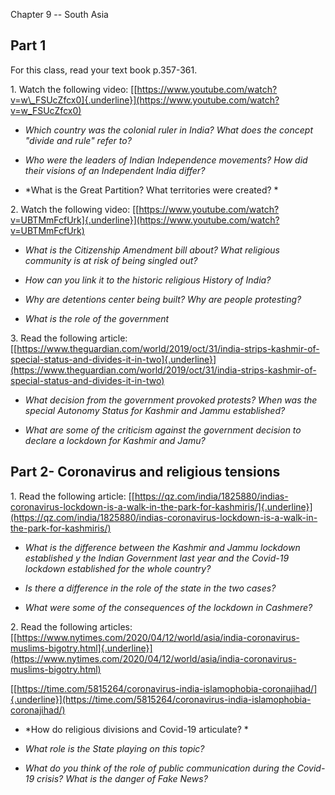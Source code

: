 Chapter 9 -- South Asia

**Part 1**
----------

For this class, read your text book p.357-361.

1\. Watch the following video:
[[https://www.youtube.com/watch?v=w\_FSUcZfcx0]{.underline}](https://www.youtube.com/watch?v=w_FSUcZfcx0)

-   *Which country was the colonial ruler in India? What does the
    concept "divide and rule" refer to?*

-   *Who were the leaders of Indian Independence movements? How did
    their visions of an Independent India differ?*

-   *What is the Great Partition? What territories were created? *

2\. Watch the following video:
[[https://www.youtube.com/watch?v=UBTMmFcfUrk]{.underline}](https://www.youtube.com/watch?v=UBTMmFcfUrk)

-   *What is the Citizenship Amendment bill about? What religious
    community is at risk of being singled out?*

-   *How can you link it to the historic religious History of India?*

-   *Why are detentions center being built? Why are people protesting?*

-   *What is the role of the government*

3\. Read the following article:
[[https://www.theguardian.com/world/2019/oct/31/india-strips-kashmir-of-special-status-and-divides-it-in-two]{.underline}](https://www.theguardian.com/world/2019/oct/31/india-strips-kashmir-of-special-status-and-divides-it-in-two)

-   *What decision from the government provoked protests? When was the
    special Autonomy Status for Kashmir and Jammu established?*

-   *What are some of the criticism against the government decision to
    declare a lockdown for Kashmir and Jamu?*

**Part 2- Coronavirus and religious tensions**
----------------------------------------------

1\. Read the following article:
[[https://qz.com/india/1825880/indias-coronavirus-lockdown-is-a-walk-in-the-park-for-kashmiris/]{.underline}](https://qz.com/india/1825880/indias-coronavirus-lockdown-is-a-walk-in-the-park-for-kashmiris/)

-   *What is the difference between the Kashmir and Jammu lockdown
    established y the Indian Government last year and the Covid-19
    lockdown established for the whole country?*

-   *Is there a difference in the role of the state in the two cases?*

-   *What were some of the consequences of the lockdown in Cashmere?*

2\. Read the following articles:
[[https://www.nytimes.com/2020/04/12/world/asia/india-coronavirus-muslims-bigotry.html]{.underline}](https://www.nytimes.com/2020/04/12/world/asia/india-coronavirus-muslims-bigotry.html)

[[https://time.com/5815264/coronavirus-india-islamophobia-coronajihad/]{.underline}](https://time.com/5815264/coronavirus-india-islamophobia-coronajihad/)

-   *How do religious divisions and Covid-19 articulate? *

-   *What role is the State playing on this topic?*

-   *What do you think of the role of public communication during the
    Covid-19 crisis? What is the danger of Fake News?*
